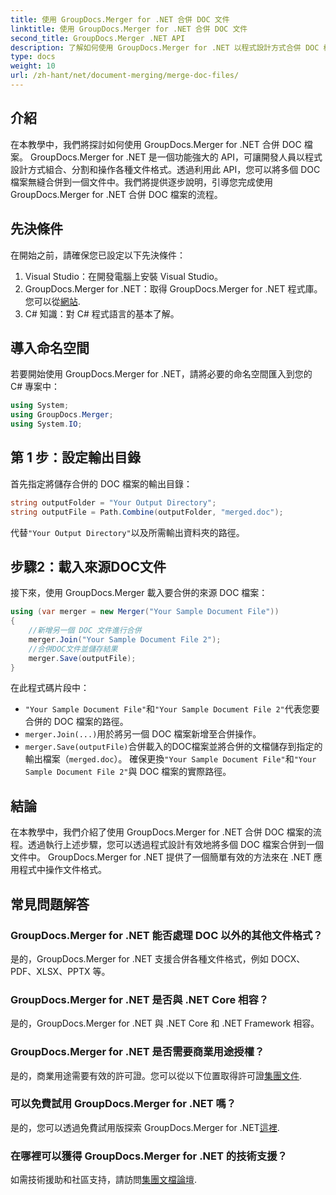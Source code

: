 ```yaml
---
title: 使用 GroupDocs.Merger for .NET 合併 DOC 文件
linktitle: 使用 GroupDocs.Merger for .NET 合併 DOC 文件
second_title: GroupDocs.Merger .NET API
description: 了解如何使用 GroupDocs.Merger for .NET 以程式設計方式合併 DOC 檔案。按照我們的逐步指南將多個文件無縫合併為一個。
type: docs
weight: 10
url: /zh-hant/net/document-merging/merge-doc-files/
---
```

## 介紹
在本教學中，我們將探討如何使用 GroupDocs.Merger for .NET 合併 DOC 檔案。 GroupDocs.Merger for .NET 是一個功能強大的 API，可讓開發人員以程式設計方式組合、分割和操作各種文件格式。透過利用此 API，您可以將多個 DOC 檔案無縫合併到一個文件中。我們將提供逐步說明，引導您完成使用 GroupDocs.Merger for .NET 合併 DOC 檔案的流程。
## 先決條件
在開始之前，請確保您已設定以下先決條件：
1. Visual Studio：在開發電腦上安裝 Visual Studio。
2.  GroupDocs.Merger for .NET：取得 GroupDocs.Merger for .NET 程式庫。您可以從[網站](https://releases.groupdocs.com/merger/net/).
3. C# 知識：對 C# 程式語言的基本了解。
## 導入命名空間
若要開始使用 GroupDocs.Merger for .NET，請將必要的命名空間匯入到您的 C# 專案中：
```csharp
using System; 
using GroupDocs.Merger;
using System.IO;
```
## 第 1 步：設定輸出目錄
首先指定將儲存合併的 DOC 檔案的輸出目錄：
```csharp
string outputFolder = "Your Output Directory";
string outputFile = Path.Combine(outputFolder, "merged.doc");
```
代替`"Your Output Directory"`以及所需輸出資料夾的路徑。
## 步驟2：載入來源DOC文件
接下來，使用 GroupDocs.Merger 載入要合併的來源 DOC 檔案：
```csharp
using (var merger = new Merger("Your Sample Document File"))
{
    //新增另一個 DOC 文件進行合併
    merger.Join("Your Sample Document File 2");
    //合併DOC文件並儲存結果
    merger.Save(outputFile);
}
```
在此程式碼片段中：
- `"Your Sample Document File"`和`"Your Sample Document File 2"`代表您要合併的 DOC 檔案的路徑。
- `merger.Join(...)`用於將另一個 DOC 檔案新增至合併操作。
- `merger.Save(outputFile)`合併載入的DOC檔案並將合併的文檔儲存到指定的輸出檔案（`merged.doc`）。
確保更換`"Your Sample Document File"`和`"Your Sample Document File 2"`與 DOC 檔案的實際路徑。
## 結論
在本教學中，我們介紹了使用 GroupDocs.Merger for .NET 合併 DOC 檔案的流程。透過執行上述步驟，您可以透過程式設計有效地將多個 DOC 檔案合併到一個文件中。 GroupDocs.Merger for .NET 提供了一個簡單有效的方法來在 .NET 應用程式中操作文件格式。

## 常見問題解答
### GroupDocs.Merger for .NET 能否處理 DOC 以外的其他文件格式？
是的，GroupDocs.Merger for .NET 支援合併各種文件格式，例如 DOCX、PDF、XLSX、PPTX 等。
### GroupDocs.Merger for .NET 是否與 .NET Core 相容？
是的，GroupDocs.Merger for .NET 與 .NET Core 和 .NET Framework 相容。
### GroupDocs.Merger for .NET 是否需要商業用途授權？
是的，商業用途需要有效的許可證。您可以從以下位置取得許可證[集團文件](https://purchase.groupdocs.com/buy).
### 可以免費試用 GroupDocs.Merger for .NET 嗎？
是的，您可以透過免費試用版探索 GroupDocs.Merger for .NET[這裡](https://releases.groupdocs.com/).
### 在哪裡可以獲得 GroupDocs.Merger for .NET 的技術支援？
如需技術援助和社區支持，請訪問[集團文檔論壇](https://forum.groupdocs.com/c/merger/32).